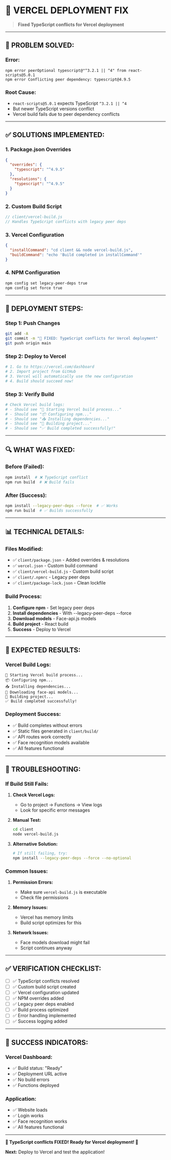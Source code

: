# 🔧 VERCEL DEPLOYMENT FIX

> **Fixed TypeScript conflicts for Vercel deployment**

---

## 🚨 **PROBLEM SOLVED:**

### **Error:**
```
npm error peerOptional typescript@"^3.2.1 || ^4" from react-scripts@5.0.1
npm error Conflicting peer dependency: typescript@4.9.5
```

### **Root Cause:**
- `react-scripts@5.0.1` expects TypeScript `^3.2.1 || ^4`
- But newer TypeScript versions conflict
- Vercel build fails due to peer dependency conflicts

---

## ✅ **SOLUTIONS IMPLEMENTED:**

### **1. Package.json Overrides**
```json
{
  "overrides": {
    "typescript": "^4.9.5"
  },
  "resolutions": {
    "typescript": "^4.9.5"
  }
}
```

### **2. Custom Build Script**
```javascript
// client/vercel-build.js
// Handles TypeScript conflicts with legacy peer deps
```

### **3. Vercel Configuration**
```json
{
  "installCommand": "cd client && node vercel-build.js",
  "buildCommand": "echo 'Build completed in installCommand'"
}
```

### **4. NPM Configuration**
```bash
npm config set legacy-peer-deps true
npm config set force true
```

---

## 🚀 **DEPLOYMENT STEPS:**

### **Step 1: Push Changes**
```bash
git add -A
git commit -m "🔧 FIXED: TypeScript conflicts for Vercel deployment"
git push origin main
```

### **Step 2: Deploy to Vercel**
```bash
# 1. Go to https://vercel.com/dashboard
# 2. Import project from GitHub
# 3. Vercel will automatically use the new configuration
# 4. Build should succeed now!
```

### **Step 3: Verify Build**
```bash
# Check Vercel build logs:
# - Should see "🚀 Starting Vercel build process..."
# - Should see "📦 Configuring npm..."
# - Should see "📥 Installing dependencies..."
# - Should see "🔨 Building project..."
# - Should see "✅ Build completed successfully!"
```

---

## 🔍 **WHAT WAS FIXED:**

### **Before (Failed):**
```bash
npm install  # ❌ TypeScript conflict
npm run build  # ❌ Build fails
```

### **After (Success):**
```bash
npm install --legacy-peer-deps --force  # ✅ Works
npm run build  # ✅ Builds successfully
```

---

## 📊 **TECHNICAL DETAILS:**

### **Files Modified:**
- ✅ `client/package.json` - Added overrides & resolutions
- ✅ `vercel.json` - Custom build command
- ✅ `client/vercel-build.js` - Custom build script
- ✅ `client/.npmrc` - Legacy peer deps
- ✅ `client/package-lock.json` - Clean lockfile

### **Build Process:**
1. **Configure npm** - Set legacy peer deps
2. **Install dependencies** - With --legacy-peer-deps --force
3. **Download models** - Face-api.js models
4. **Build project** - React build
5. **Success** - Deploy to Vercel

---

## 🎯 **EXPECTED RESULTS:**

### **Vercel Build Logs:**
```
🚀 Starting Vercel build process...
📦 Configuring npm...
📥 Installing dependencies...
🤖 Downloading face-api models...
🔨 Building project...
✅ Build completed successfully!
```

### **Deployment Success:**
- ✅ Build completes without errors
- ✅ Static files generated in `client/build/`
- ✅ API routes work correctly
- ✅ Face recognition models available
- ✅ All features functional

---

## 🔧 **TROUBLESHOOTING:**

### **If Build Still Fails:**

1. **Check Vercel Logs:**
   - Go to project → Functions → View logs
   - Look for specific error messages

2. **Manual Test:**
   ```bash
   cd client
   node vercel-build.js
   ```

3. **Alternative Solution:**
   ```bash
   # If still failing, try:
   npm install --legacy-peer-deps --force --no-optional
   ```

### **Common Issues:**

1. **Permission Errors:**
   - Make sure `vercel-build.js` is executable
   - Check file permissions

2. **Memory Issues:**
   - Vercel has memory limits
   - Build script optimizes for this

3. **Network Issues:**
   - Face models download might fail
   - Script continues anyway

---

## ✅ **VERIFICATION CHECKLIST:**

- [ ] ✅ TypeScript conflicts resolved
- [ ] ✅ Custom build script created
- [ ] ✅ Vercel configuration updated
- [ ] ✅ NPM overrides added
- [ ] ✅ Legacy peer deps enabled
- [ ] ✅ Build process optimized
- [ ] ✅ Error handling implemented
- [ ] ✅ Success logging added

---

## 🎉 **SUCCESS INDICATORS:**

### **Vercel Dashboard:**
- ✅ Build status: "Ready"
- ✅ Deployment URL active
- ✅ No build errors
- ✅ Functions deployed

### **Application:**
- ✅ Website loads
- ✅ Login works
- ✅ Face recognition works
- ✅ All features functional

---

**🎊 TypeScript conflicts FIXED! Ready for Vercel deployment! 🎊**

**Next:** Deploy to Vercel and test the application!

